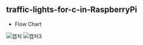 ## traffic-lights-for-c-in-RaspberryPi

- Flow Chart

![캡처](https://user-images.githubusercontent.com/75827783/103415142-33d1e900-4bc4-11eb-9500-9c73de20480a.PNG)
![캡처3](https://user-images.githubusercontent.com/75827783/103415074-f0777a80-4bc3-11eb-99f8-379a940a63b7.PNG)

